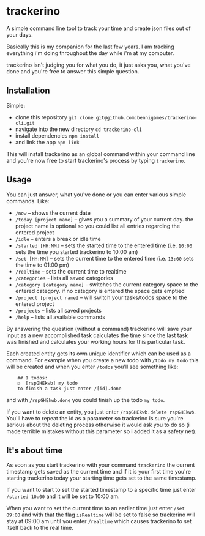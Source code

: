 # trackerino

A simple command line tool to track your time and create json files out of your days.

Basically this is my companion for the last few years. I am tracking everything i'm doing throughout the day while i'm at my computer.

trackerino isn't judging you for what you do, it just asks you, what you've done and you're free to answer this simple question.

## Installation

Simple:

- clone this repository `git clone git@github.com:bennigames/trackerino-cli.git`
- navigate into the new directory `cd trackerino-cli`
- install dependencies `npm install`
- and link the app `npm link`

This will install trackerino as an global command within your command line and you're now free to start trackerino's process by typing `trackerino`.

## Usage

You can just answer, what you've done or you can enter various simple commands. Like:

- `/now` – shows the current date
- `/today [project name]` – gives you a summary of your current day. the project name is optional so you could list all entries regarding the entered project
- `/idle` – enters a break or idle time
- `/started [HH:MM]` – sets the started time to the entered time (i.e. `10:00` sets the time you started trackerino to 10:00 am)
- `/set [HH:MM]` – sets the current time to the entered time (i.e. `13:00` sets the time to 01:00 pm)
- `/realtime` – sets the current time to realtime
- `/categories` - lists all saved categories
- `/category [category name]` - switches the current category space to the entered category. if no category is entered the space gets emptied
- `/project [project name]` – will switch your tasks/todos space to the entered project
- `/projects` – lists all saved projects
- `/help` – lists all available commands

By answering the question (without a command) trackerino will save your input as a new accomplished task calculates the time since the last task was finished and calculates your working hours for this particular task.

Each created entity gets its own unique identifier which can be used as a command. For example when you create a new todo with `/todo my todo` this will be created and when you enter `/todos` you'll see something like:

```
	## 1 todos:
	☑️  [rspGHEkwb] my todo
	to finish a task just enter /[id].done
```

and with `/rspGHEkwb.done` you could finish up the todo `my todo`.

If you want to delete an entity, you just enter `/rspGHEkwb.delete rspGHEkwb`. You'll have to repeat the id as a parameter so trackerino is sure you're serious about the deleting process otherwise it would ask you to do so (i made terrible mistakes without this parameter so i added it as a safety net).

## It's about time

As soon as you start trackerino with your command `trackerino` the current timestamp gets saved as the current time and if it is your first time you're starting trackerino today your starting time gets set to the same timestamp.

If you want to start to set the started timestamp to a specific time just enter `/started 10:00` and it will be set to 10:00 am.

When you want to set the current time to an earlier time just enter `/set 09:00` and with that the flag `isRealtime` will be set to false so trackerino will stay at 09:00 am until you enter `/realtime` which causes trackerino to set itself back to the real time.